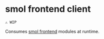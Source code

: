 # smol frontend client

```
⚠️ WIP
```

Consumes [smol frontend](https://github.com/smol-frontend) modules at runtime.
